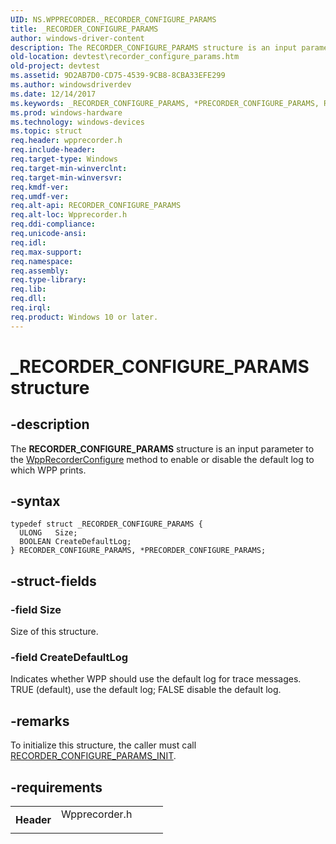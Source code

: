 ```yaml
---
UID: NS.WPPRECORDER._RECORDER_CONFIGURE_PARAMS
title: _RECORDER_CONFIGURE_PARAMS
author: windows-driver-content
description: The RECORDER_CONFIGURE_PARAMS structure is an input parameter to the WppRecorderConfigure method to enable or disable the default log to which WPP prints.
old-location: devtest\recorder_configure_params.htm
old-project: devtest
ms.assetid: 9D2AB7D0-CD75-4539-9CB8-8CBA33EFE299
ms.author: windowsdriverdev
ms.date: 12/14/2017
ms.keywords: _RECORDER_CONFIGURE_PARAMS, *PRECORDER_CONFIGURE_PARAMS, RECORDER_CONFIGURE_PARAMS, PRECORDER_CONFIGURE_PARAMS
ms.prod: windows-hardware
ms.technology: windows-devices
ms.topic: struct
req.header: wpprecorder.h
req.include-header: 
req.target-type: Windows
req.target-min-winverclnt: 
req.target-min-winversvr: 
req.kmdf-ver: 
req.umdf-ver: 
req.alt-api: RECORDER_CONFIGURE_PARAMS
req.alt-loc: Wpprecorder.h
req.ddi-compliance: 
req.unicode-ansi: 
req.idl: 
req.max-support: 
req.namespace: 
req.assembly: 
req.type-library: 
req.lib: 
req.dll: 
req.irql: 
req.product: Windows 10 or later.
---
```


# _RECORDER_CONFIGURE_PARAMS structure



## -description
The <b>RECORDER_CONFIGURE_PARAMS</b> structure is an input parameter to the <a href="devtest.wpprecorderconfigure">WppRecorderConfigure</a> method to enable or disable the default log to which WPP prints.



## -syntax

````
typedef struct _RECORDER_CONFIGURE_PARAMS {
  ULONG   Size;
  BOOLEAN CreateDefaultLog;
} RECORDER_CONFIGURE_PARAMS, *PRECORDER_CONFIGURE_PARAMS;
````


## -struct-fields

### -field Size

Size of this structure.


### -field CreateDefaultLog

Indicates whether WPP should use the default log for trace messages. TRUE (default), use the default log; FALSE disable the default log.


## -remarks
To initialize this structure, the caller must call <a href="devtest.recorder_configure_params_init">RECORDER_CONFIGURE_PARAMS_INIT</a>.


## -requirements
<table>
<tr>
<th width="30%">
Header

</th>
<td width="70%">
<dl>
<dt>Wpprecorder.h</dt>
</dl>
</td>
</tr>
</table>